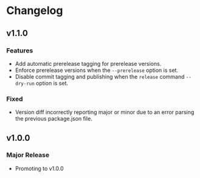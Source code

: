 # Changelog

## v1.1.0

### Features

- Add automatic prerelease tagging for prerelease versions.
- Enforce prerelease versions when the `--prerelease` option is set.
- Disable commit tagging and publishing when the `release` command `--dry-run` option is set.

### Fixed

- Version diff incorrectly reporting major or minor due to an error parsing the previous package.json file.

## v1.0.0

### Major Release

- Promoting to v1.0.0
